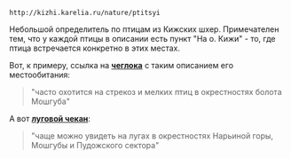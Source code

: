 ```
http://kizhi.karelia.ru/nature/ptitsyi
```
Небольшой определитель по птицам из Кижских шхер. Примечателен тем, что у каждой птицы в описании есть пункт "На о. Кижи" - то, где птица встречается конкретно в этих местах.

Вот, к примеру, ссылка на **[чеглока](http://kizhi.karelia.ru/nature/ptitsyi/2#lnk)** с таким описанием его местообитания: 
> "часто охотится на стрекоз и мелких птиц в окрестностях болота Мошгуба"
> 
А вот **[луговой чекан](http://kizhi.karelia.ru/nature/ptitsyi/48#lnk)**:
>"чаще можно увидеть на лугах в окрестностях Нарьиной горы, Мошгубы и Пудожского сектора"
>
